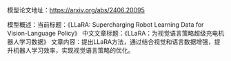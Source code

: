 模型论文地址：https://arxiv.org/abs/2406.20095

模型概述：当前标题：《LLaRA: Supercharging Robot Learning Data for Vision-Language Policy》
中文文章标题：《LLaRA：为视觉语言策略超级充电机器人学习数据》
文章内容：提出LLaRA方法，通过结合视觉和语言数据增强，提升机器人学习效率，实现视觉语言策略的优化。
